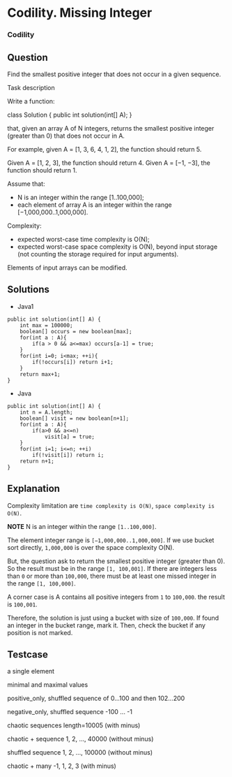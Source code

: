 # Codility. Missing Integer

### Codility

## Question

Find the smallest positive integer that does not occur in a given sequence.

Task description

Write a function:

class Solution { public int solution(int[] A); }

that, given an array A of N integers, returns the smallest positive integer (greater than 0) that does not occur in A.

For example, given A = [1, 3, 6, 4, 1, 2], the function should return 5.

Given A = [1, 2, 3], the function should return 4.
Given A = [−1, −3], the function should return 1.

Assume that:

* N is an integer within the range [1..100,000];
* each element of array A is an integer within the range [−1,000,000..1,000,000].

Complexity:

* expected worst-case time complexity is O(N);
* expected worst-case space complexity is O(N), beyond input storage (not counting the storage required for input arguments).

Elements of input arrays can be modified.

## Solutions

* Java1
```
public int solution(int[] A) {
    int max = 100000;
    boolean[] occurs = new boolean[max];
    for(int a : A){
        if(a > 0 && a<=max) occurs[a-1] = true;   
    }
    for(int i=0; i<max; ++i){
        if(!occurs[i]) return i+1;   
    }
    return max+1;
}
```

* Java
```
public int solution(int[] A) {
    int n = A.length;
    boolean[] visit = new boolean[n+1];
    for(int a : A){
        if(a>0 && a<=n)
            visit[a] = true;
    }
    for(int i=1; i<=n; ++i)
        if(!visit[i]) return i;
    return n+1;
}
```

## Explanation

Complexity limitation are `time complexity is O(N)`, `space complexity is O(N)`.

**NOTE** N is an integer within the range `[1..100,000]`.

The element integer range is `[−1,000,000..1,000,000]`. If we use bucket sort directly, `1,000,000` is over the space complexity O(N).

But, the question ask to return the smallest positive integer (greater than 0). So the result must be in the range `[1, 100,001]`. If there are integers less than `0` or more than `100,000`, there must be at least one missed integer in the range `[1, 100,000]`. 

A corner case is A contains all positive integers from `1` to `100,000`. the result is `100,001`.

Therefore, the solution is just using a bucket with size of `100,000`. If found an integer in the bucket range, mark it. Then, check the bucket if any position is not marked.

## Testcase

a single element

minimal and maximal values

positive_only, shuffled sequence of 0...100 and then 102...200

negative_only, shuffled sequence -100 ... -1

chaotic sequences length=10005 (with minus)

chaotic + sequence 1, 2, ..., 40000 (without minus)

shuffled sequence 1, 2, ..., 100000 (without minus)

chaotic + many -1, 1, 2, 3 (with minus)



